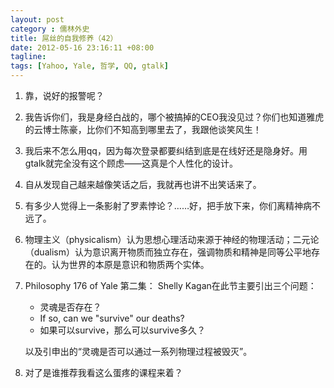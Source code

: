 ```yaml
---
layout: post
category : 儒林外史
title: 屌丝的自我修养（42）
date: 2012-05-16 23:16:11 +08:00
tagline:
tags: [Yahoo, Yale, 哲学, QQ, gtalk]
---
```


1. 靠，说好的报警呢？

2. 我告诉你们，我是身经白战的，哪个被搞掉的CEO我没见过？你们也知道雅虎的云博士陈豪，比你们不知高到哪里去了，我跟他谈笑风生！

3. 我后来不怎么用qq，因为每次登录都要纠结到底是在线好还是隐身好。用gtalk就完全没有这个顾虑——这真是个人性化的设计。

4. 自从发现自己越来越像笑话之后，我就再也讲不出笑话来了。

5. 有多少人觉得上一条影射了罗素悖论？……好，把手放下来，你们离精神病不远了。

6. 物理主义（physicalism）认为思想心理活动来源于神经的物理活动；二元论（dualism）认为意识离开物质而独立存在，强调物质和精神是同等公平地存在的。认为世界的本原是意识和物质两个实体。

7. Philosophy 176 of Yale 第二集： 
Shelly Kagan在此节主要引出三个问题：

    * 灵魂是否存在？ 
    * If so, can we &quot;survive&quot; our deaths?  
    * 如果可以survive，那么可以survive多久？

    以及引申出的“灵魂是否可以通过一系列物理过程被毁灭”。

8. 对了是谁推荐我看这么蛋疼的课程来着？

